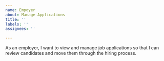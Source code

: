 ```yaml
---
name: Empoyer
about: Manage Applications
title: ''
labels: ''
assignees: ''

---
```


As an employer, I want to view and manage job applications so that I can review candidates and move them through the hiring process.
